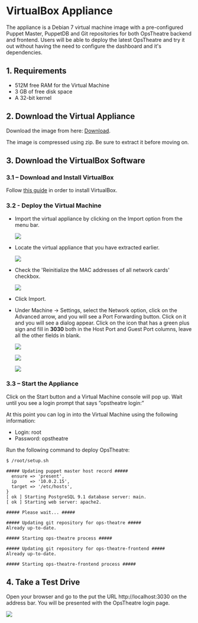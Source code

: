 # VirtualBox Appliance #

The appliance is a Debian 7 virtual machine image with a pre-configured Puppet Master, PuppetDB and Git repositories for both OpsTheatre backend and frontend. Users will be able to deploy the latest OpsTheatre and try it out without having the need to configure the dashboard and it's dependencies.

## 1. Requirements

* 512M free RAM for the Virtual Machine
* 3 GB of free disk space
* A 32-bit kernel

## 2. Download the Virtual Appliance

Download the image from here: [Download](http://www.olindata.com/sites/default/files/resources/boxes/ops-theatre-0.2.0-ovf.zip).

The image is compressed using zip. Be sure to extract it before moving on.

## 3. Download the VirtualBox Software
### 3.1 – Download and Install VirtualBox

Follow [this guide](https://www.virtualbox.org/wiki/Downloads) in order to install VirtualBox.

### 3.2 - Deploy the Virtual Machine

* Import the virtual appliance by clicking on the Import option from the menu bar.

  ![](images/import-appliance.png)  
  
  
* Locate the virtual appliance that you have extracted earlier.

  ![](images/import-appliance-2.png)  
  
 
* Check the 'Reinitialize the MAC addresses of all network cards' checkbox.

  ![](images/reinitialize-mac-address.png)
  
* Click Import.

* Under Machine → Settings, select the Network option, click on the Advanced arrow, and you will see a Port Forwarding button. Click on it and you will see a dialog appear. Click on the icon that has a green plus sign and fill in **3030** both in the Host Port and Guest Port columns, leave all the other fields in blank.

  ![](images/nat.png)
  
  ![](images/nat-2.png)
  
  ![](images/nat-3.png)

### 3.3 – Start the Appliance

Click on the Start button and a Virtual Machine console will pop up. Wait until you see a login prompt that says ”opstheatre login:”

At this point you can log in into the Virtual Machine using the following information:

* Login: root
* Password: opstheatre

Run the following command to deploy OpsTheatre:

`$ /root/setup.sh`

    ##### Updating puppet master host record #####
      ensure => 'present',
      ip     => '10.0.2.15',
      target => '/etc/hosts',
    }
    [ ok ] Starting PostgreSQL 9.1 database server: main.
    [ ok ] Starting web server: apache2.

    ##### Please wait... #####

    ##### Updating git repository for ops-theatre #####
    Already up-to-date.
    
    ##### Starting ops-theatre process #####
    
    ##### Updating git repository for ops-theatre-frontend #####
    Already up-to-date.
    
    ##### Starting ops-theatre-frontend process #####


## 4. Take a Test Drive

Open your browser and go to the put the URL http://localhost:3030 on the address bar. You will be presented with the OpsTheatre login page.

![](images/login-page.png)